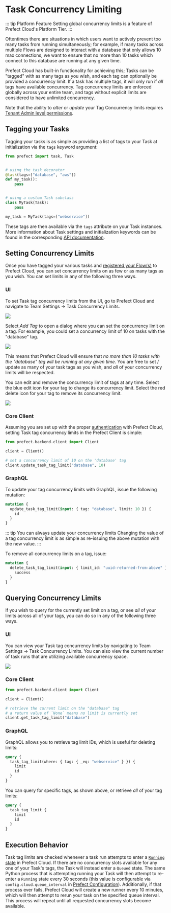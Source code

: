 # Task Concurrency Limiting <Badge text="Cloud"/>

::: tip Platform Feature
Setting global concurrency limits is a feature of Prefect Cloud's Platform Tier.
:::

Oftentimes there are situations in which users want to actively prevent too many tasks from running simultaneously; for example, if many tasks across multiple Flows are designed to interact with a database that only allows 10 max connections, we want to ensure that no more than 10 tasks which connect to this database are running at any given time.

Prefect Cloud has built-in functionality for achieving this; Tasks can be "tagged" with as many tags as you wish, and each tag can optionally be provided a concurrency limit. If a task has multiple tags, it will only run if _all_ tags have available concurrency. Tag concurrency limits are enforced globally across your entire team, and tags without explicit limits are considered to have unlimited concurrency.

Note that the ability to _alter_ or _update_ your Tag Concurrency limits requires [Tenant Admin level permissions](tokens.html#tenant).

## Tagging your Tasks

Tagging your tasks is as simple as providing a list of tags to your Task at initialization via the `tags` keyword argument:

```python
from prefect import task, Task


# using the task decorator
@task(tags=["database", "aws"])
def my_task():
    pass


# using a custom Task subclass
class MyTask(Task):
    pass

my_task = MyTask(tags=["webservice"])
```

These tags are then available via the `tags` attribute on your Task instances. More information about Task settings and initialization keywords can be found in the corresponding [API documentation](../../api/latest/core/task.html#task-2).

## Setting Concurrency Limits

Once you have tagged your various tasks and [registered your Flow(s)](flows.html#registering-a-flow-from-prefect-core) to Prefect Cloud, you can set concurrency limits on as few or as many tags as you wish. You can set limits in any of the following three ways.

### UI

To set Task tag concurrency limits from the UI, go to Prefect Cloud and navigate to Team Settings -> Task Concurrency Limits.

![](/orchestration/ui/task-concurrency-limits.png)

Select _Add Tag_ to open a dialog where you can set the concurrency limit on a tag. For example, you could set a concurrency limit of 10 on tasks with the "database" tag.

![](/orchestration/ui/task-concurrency-add-limit.png)

This means that Prefect Cloud will ensure that _no more than 10 tasks with the "database" tag will be running at any given time_. You are free to set / update as many of your task tags as you wish, and _all_ of your concurrency limits will be respected.

You can edit and remove the concurrency limit of tags at any time. Select the blue edit icon for your tag to change its concurrency limit. Select the red delete icon for your tag to remove its concurrency limit.

![](/orchestration/ui/task-concurrency-limit-icons.png)

### Core Client

Assuming you are set up with the proper [authentication](api.html) with Prefect Cloud, setting Task tag concurrency limits in the Prefect Client is simple:

```python
from prefect.backend.client import Client

client = Client()

# set a concurrency limit of 10 on the 'database' tag
client.update_task_tag_limit("database", 10)
```

### GraphQL <Badge text="GQL"/>

To update your tag concurrency limits with GraphQL, issue the following mutation:

```graphql
mutation {
  update_task_tag_limit(input: { tag: "database", limit: 10 }) {
    id
  }
}
```

::: tip You can always update your concurrency limits
Changing the value of a tag concurrency limit is as simple as re-issuing the above mutation with the new value.
:::

To remove all concurrency limits on a tag, issue:

```graphql
mutation {
  delete_task_tag_limit(input: { limit_id: "uuid-returned-from-above" }) {
    success
  }
}
```

## Querying Concurrency Limits

If you wish to query for the currently set limit on a tag, or see _all_ of your limits across all of your tags, you can do so in any of the following three ways.

### UI

You can view your Task tag concurrency limits by navigating to Team Settings -> Task Concurrency Limits. You can also view the current number of task runs that are utilizing available concurrency space.

![](/orchestration/ui/task-concurrency-limit-usage.png)

### Core Client

```python
from prefect.backend.client import Client

client = Client()

# retrieve the current limit on the "database" tag
# a return value of `None` means no limit is currently set
client.get_task_tag_limit("database")
```

### GraphQL <Badge text="GQL"/>

GraphQL allows you to retrieve tag limit IDs, which is useful for deleting limits:

```graphql
query {
  task_tag_limit(where: { tag: { _eq: "webservice" } }) {
    limit
    id
  }
}
```

You can query for specific tags, as shown above, or retrieve _all_ of your tag limits:

```graphql
query {
  task_tag_limit {
    limit
    id
  }
}
```

## Execution Behavior

Task tag limits are checked whenever a task run attempts to enter a [`Running` state](../../core/concepts/states.html) in Prefect Cloud. If there are no concurrency slots available for any one of your Task's tags, the Task will instead enter a `Queued` state. The same Python process that is attempting running your Task will then attempt to re-enter a `Running` state every 30 seconds (this value is configurable via `config.cloud.queue_interval` in [Prefect Configuration](../../core/concepts/configuration.html)). Additionally, if that process ever fails, Prefect Cloud will create a new runner every 10 minutes, which will then attempt to rerun your task on the specified queue interval. This process will repeat until all requested concurrency slots become available.
